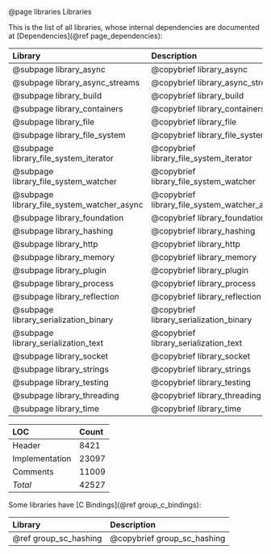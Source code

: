 @page libraries Libraries

This is the list of all libraries, whose internal dependencies are documented at [Dependencies](@ref page_dependencies):

Library                                     | Description                                   | LOC
:-------------------------------------------|:----------------------------------------------|---------------
@subpage library_async                      | @copybrief library_async                      |   5726
@subpage library_async_streams              | @copybrief library_async_streams              |   1977
@subpage library_build                      | @copybrief library_build                      |   4155
@subpage library_containers                 | @copybrief library_containers                 |   874
@subpage library_file                       | @copybrief library_file                       |   736
@subpage library_file_system                | @copybrief library_file_system                |   1332
@subpage library_file_system_iterator       | @copybrief library_file_system_iterator       |   428
@subpage library_file_system_watcher        | @copybrief library_file_system_watcher        |   1299
@subpage library_file_system_watcher_async  | @copybrief library_file_system_watcher_async  |   106
@subpage library_foundation                 | @copybrief library_foundation                 |   1173
@subpage library_hashing                    | @copybrief library_hashing                    |   353
@subpage library_http                       | @copybrief library_http                       |   1257
@subpage library_memory                     | @copybrief library_memory                     |   1219
@subpage library_plugin                     | @copybrief library_plugin                     |   1434
@subpage library_process                    | @copybrief library_process                    |   1324
@subpage library_reflection                 | @copybrief library_reflection                 |   684
@subpage library_serialization_binary       | @copybrief library_serialization_binary       |   572
@subpage library_serialization_text         | @copybrief library_serialization_text         |   645
@subpage library_socket                     | @copybrief library_socket                     |   855
@subpage library_strings                    | @copybrief library_strings                    |   3362
@subpage library_testing                    | @copybrief library_testing                    |   337
@subpage library_threading                  | @copybrief library_threading                  |   1324
@subpage library_time                       | @copybrief library_time                       |   346

LOC               | Count
:-----------------|:-----------------
Header            | 8421
Implementation    | 23097
Comments          | 11009
*Total*           | 42527

Some libraries have [C Bindings](@ref group_c_bindings):

Library                                     | Description
:-------------------------------------------|:-----------------------------------------------
@ref group_sc_hashing                       | @copybrief group_sc_hashing